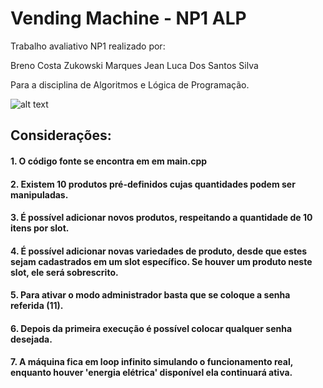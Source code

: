 # Vending Machine - NP1 ALP
Trabalho avaliativo NP1 realizado por: 

Breno Costa Zukowski Marques 
Jean Luca Dos Santos Silva 

Para a disciplina de Algoritmos e Lógica de Programação.

![alt text](https://sc01.alicdn.com/kf/UT8WWkgXZFaXXagOFbXt/205728887/UT8WWkgXZFaXXagOFbXt.jpg_.webp)


## Considerações:

#### 1. O código fonte se encontra em em main.cpp

#### 2. Existem 10 produtos pré-definidos cujas quantidades podem ser manipuladas.

#### 3. É possível adicionar novos produtos, respeitando a quantidade de 10 itens por slot.

#### 4. É possível adicionar novas variedades de produto, desde que estes sejam cadastrados em um slot específico. Se houver um produto neste slot, ele será sobrescrito.

#### 5. Para ativar o modo administrador basta que se coloque a senha referida (11).

#### 6. Depois da primeira execução é possível colocar qualquer senha desejada.

#### 7. A máquina fica em loop infinito simulando o funcionamento real, enquanto houver 'energia elétrica' disponível ela continuará ativa.


